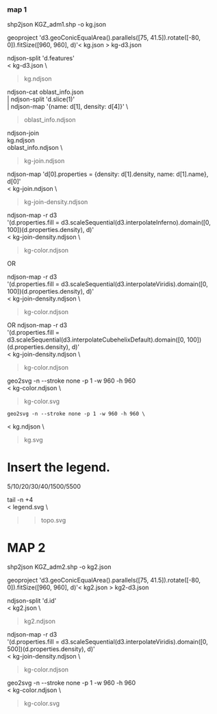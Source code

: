 ### map 1 ###


shp2json KGZ_adm1.shp -o kg.json

geoproject 'd3.geoConicEqualArea().parallels([75, 41.5]).rotate([-80, 0]).fitSize([960, 960], d)'< kg.json > kg-d3.json

ndjson-split 'd.features' \
  < kg-d3.json \
  > kg.ndjson


ndjson-cat oblast_info.json \
  | ndjson-split 'd.slice(1)' \
  | ndjson-map '{name: d[1], density: d[4]}' \
  > oblast_info.ndjson


ndjson-join \
  kg.ndjson \
  oblast_info.ndjson \
  > kg-join.ndjson


ndjson-map 'd[0].properties = {density: d[1].density, name: d[1].name}, d[0]' \
  < kg-join.ndjson \
  > kg-join-density.ndjson




ndjson-map -r d3 \
  '(d.properties.fill = d3.scaleSequential(d3.interpolateInferno).domain([0, 100])(d.properties.density), d)' \
  < kg-join-density.ndjson \
  > kg-color.ndjson

OR

  ndjson-map -r d3 \
  '(d.properties.fill = d3.scaleSequential(d3.interpolateViridis).domain([0, 100])(d.properties.density), d)' \
  < kg-join-density.ndjson \
  > kg-color.ndjson

OR
  ndjson-map -r d3 \
  '(d.properties.fill = d3.scaleSequential(d3.interpolateCubehelixDefault).domain([0, 100])(d.properties.density), d)' \
  < kg-join-density.ndjson \
  > kg-color.ndjson


  geo2svg -n --stroke none -p 1 -w 960 -h 960 \
  < kg-color.ndjson \
  > kg-color.svg

    geo2svg -n --stroke none -p 1 -w 960 -h 960 \
  < kg.ndjson \
  > kg.svg




# Insert the legend.

5/10/20/30/40/1500/5500



tail -n +4 \
  < legend.svg \
  >> topo.svg





# MAP 2 #
shp2json KGZ_adm2.shp -o kg2.json

geoproject 'd3.geoConicEqualArea().parallels([75, 41.5]).rotate([-80, 0]).fitSize([960, 960], d)'< kg2.json > kg2-d3.json

ndjson-split 'd.id' \
  < kg2.json \
  > kg2.ndjson














ndjson-map -r d3 \
  '(d.properties.fill = d3.scaleSequential(d3.interpolateViridis).domain([0, 500])(d.properties.density), d)' \
  < kg-join-density.ndjson \
  > kg-color.ndjson


  geo2svg -n --stroke none -p 1 -w 960 -h 960 \
  < kg-color.ndjson \
  > kg-color.svg
